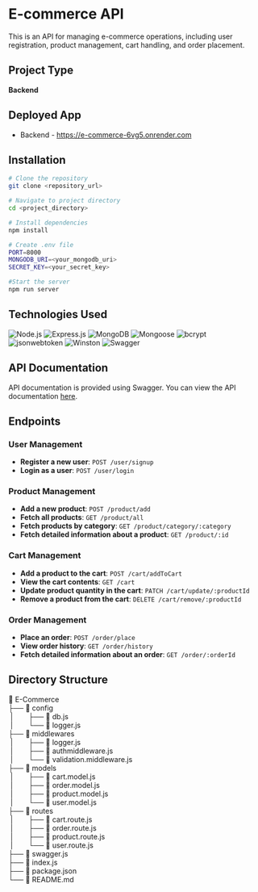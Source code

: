 # E-commerce API

This is an API for managing e-commerce operations, including user registration, product management, cart handling, and order placement.

## Project Type

 **Backend**

## Deployed App

- Backend - https://e-commerce-6vg5.onrender.com

## Installation

```bash
# Clone the repository
git clone <repository_url>

# Navigate to project directory
cd <project_directory>

# Install dependencies
npm install

# Create .env file
PORT=8000
MONGODB_URI=<your_mongodb_uri>
SECRET_KEY=<your_secret_key>

#Start the server
npm run server
```

## Technologies Used

![Node.js](https://img.shields.io/badge/-Node.js-339933?logo=node.js&logoColor=white&style=for-the-badge)
![Express.js](https://img.shields.io/badge/-Express.js-000000?logo=express&style=for-the-badge)
![MongoDB](https://img.shields.io/badge/-MongoDB-47A248?logo=mongodb&logoColor=white&style=for-the-badge)
![Mongoose](https://img.shields.io/badge/-Mongoose-880000?logoColor=white&style=for-the-badge)
![bcrypt](https://img.shields.io/badge/-bcrypt-338000?logoColor=white&style=for-the-badge)
![jsonwebtoken](https://img.shields.io/badge/-jsonwebtoken-000000?style=for-the-badge)
![Winston](https://img.shields.io/badge/-Winston-002F6C?style=for-the-badge)
![Swagger](https://img.shields.io/badge/-Swagger-85EA2D?logo=swagger&logoColor=black&style=for-the-badge)



## API Documentation

API documentation is provided using Swagger. You can view the API documentation [here](https://e-commerce-6vg5.onrender.com/api-docs/).

## Endpoints

### User Management

- **Register a new user**: `POST /user/signup`
- **Login as a user**: `POST /user/login`

### Product Management

- **Add a new product**: `POST /product/add`
- **Fetch all products**: `GET /product/all`
- **Fetch products by category**: `GET /product/category/:category`
- **Fetch detailed information about a product**: `GET /product/:id`

### Cart Management

- **Add a product to the cart**: `POST /cart/addToCart`
- **View the cart contents**: `GET /cart`
- **Update product quantity in the cart**: `PATCH /cart/update/:productId`
- **Remove a product from the cart**: `DELETE /cart/remove/:productId`

### Order Management

- **Place an order**: `POST /order/place`
- **View order history**: `GET /order/history`
- **Fetch detailed information about an order**: `GET /order/:orderId`


## Directory Structure

📂 E-Commerce<br>
├── 📂 config<br>
&nbsp;|&nbsp;&nbsp;&nbsp;&nbsp;&nbsp;&nbsp;&nbsp;&nbsp;├── 📄 db.js<br>
&nbsp;|&nbsp;&nbsp;&nbsp;&nbsp;&nbsp;&nbsp;&nbsp;&nbsp;└── 📄 logger.js<br>
├── 📂 middlewares<br>
&nbsp;|&nbsp;&nbsp;&nbsp;&nbsp;&nbsp;&nbsp;&nbsp;&nbsp;├── 📄 logger.js<br>
&nbsp;|&nbsp;&nbsp;&nbsp;&nbsp;&nbsp;&nbsp;&nbsp;&nbsp;├── 📄 authmiddleware.js<br>
&nbsp;|&nbsp;&nbsp;&nbsp;&nbsp;&nbsp;&nbsp;&nbsp;&nbsp;└── 📄 validation.middleware.js<br>
├── 📂 models<br>
&nbsp;|&nbsp;&nbsp;&nbsp;&nbsp;&nbsp;&nbsp;&nbsp;&nbsp;├── 📄 cart.model.js<br>
&nbsp;|&nbsp;&nbsp;&nbsp;&nbsp;&nbsp;&nbsp;&nbsp;&nbsp;├── 📄 order.model.js<br>
&nbsp;|&nbsp;&nbsp;&nbsp;&nbsp;&nbsp;&nbsp;&nbsp;&nbsp;├── 📄 product.model.js<br>
&nbsp;|&nbsp;&nbsp;&nbsp;&nbsp;&nbsp;&nbsp;&nbsp;&nbsp;└── 📄 user.model.js<br>
├── 📂 routes<br>
&nbsp;|&nbsp;&nbsp;&nbsp;&nbsp;&nbsp;&nbsp;&nbsp;&nbsp;├── 📄 cart.route.js<br>
&nbsp;|&nbsp;&nbsp;&nbsp;&nbsp;&nbsp;&nbsp;&nbsp;&nbsp;├── 📄 order.route.js<br>
&nbsp;|&nbsp;&nbsp;&nbsp;&nbsp;&nbsp;&nbsp;&nbsp;&nbsp;├── 📄 product.route.js<br>
&nbsp;|&nbsp;&nbsp;&nbsp;&nbsp;&nbsp;&nbsp;&nbsp;&nbsp;└── 📄 user.route.js<br>
├── 📄 swagger.js<br>
├── 📄 index.js<br>
├── 📄 package.json<br>
└── 📄 README.md<br>
